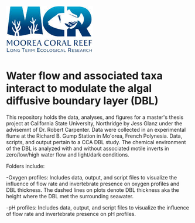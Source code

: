 # ![](images.jpeg)

# Water flow and associated taxa interact to modulate the algal diffusive boundary layer (DBL)

This repository holds the data, analyses, and figures for a master's thesis project at California State University, Northridge by Jess Glanz under the advisemnt of Dr. Robert Carpenter. Data were collected in an experimental flume at the Richard B. Gump Station in Mo'orea, French Polynesia. Data, scripts, and output pertain to a CCA DBL study. The chemical environment of the DBL is analyzed with and without associated motile inverts in zero/low/high water flow and light/dark conditions.


Folders include:

-Oxygen profiles: Includes data, output, and script files to visualize the influence of flow rate and invertebrate presence on oxygen profiles and DBL thickness. The dashed lines on plots denote DBL thickness aka the height where the DBL met the surrounding seawater.

-pH profiles: Includes data, output, and script files to visualize the influence of flow rate and invertebrate presence on pH profiles.

